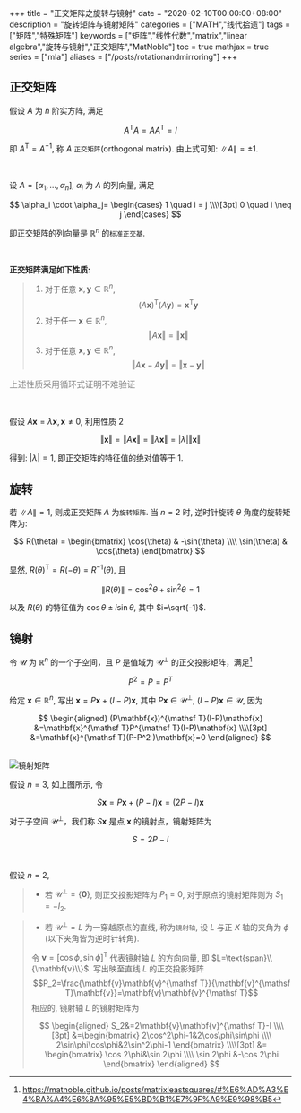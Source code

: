 +++
title = "正交矩阵之旋转与镜射"
date = "2020-02-10T00:00:00+08:00"
description = "旋转矩阵与镜射矩阵"
categories = ["MATH","线代拾遗"]
tags = ["矩阵","特殊矩阵"]
keywords = ["矩阵","线性代数","matrix","linear algebra","旋转与镜射","正交矩阵","MatNoble"]
toc = true
mathjax = true
series = ["mla"]
aliases = ["/posts/rotationandmirroring"]
+++

<!--more-->

## 正交矩阵

假设 $A$ 为 $n$ 阶实方阵, 满足

$$A^{\mathsf T}A = AA^{\mathsf T} = I$$

即 $A^{\mathsf T}=A^{-1}$, 称 $A$ `正交矩阵`(orthogonal matrix). 由上式可知: $\lVert A \rVert = \pm 1$.

<br />

设 $A=[\alpha_1, \dots, \alpha_n],\ \alpha_i$ 为 $A$ 的列向量, 满足

$$
\alpha_i \cdot \alpha_j=
\begin{cases}
1 \quad i = j
\\\\[3pt]
0 \quad i \neq j
\end{cases}
$$

即正交矩阵的列向量是 $\mathbb{R}^n$ 的`标准正交基`.

<br />

**正交矩阵满足如下性质:**  

> 1. 对于任意 $\mathbf{x}, \mathbf{y}\in\mathbb{R}^n$, $$(A\mathbf{x})^{\mathsf T}(A\mathbf{y})=\mathbf{x}^{\mathsf T}\mathbf{y}$$  
> 2. 对于任一 $\mathbf{x}\in\mathbb{R}^n$, $$\Vert A\mathbf{x}\Vert=\Vert\mathbf{x}\Vert$$  
> 3. 对于任意 $\mathbf{x},\mathbf{y}\in\mathbb{R}^n$, $$\Vert A\mathbf{x}-A\mathbf{y}\Vert=\Vert\mathbf{x}-\mathbf{y}\Vert$$
<p style="font-size:15px;color:gray" >上述性质采用循环式证明不难验证</p>

<br />

假设 $A\mathbf{x} = \lambda\mathbf{x}, \, \mathbf{x}\neq 0$, 利用性质 2

$$
\Vert\mathbf{x}\Vert = \Vert A\mathbf{x}\Vert= \Vert\lambda \mathbf{x}\Vert = \vert\lambda\vert \Vert\mathbf{x}\Vert
$$

得到: $\vert\lambda\vert = 1$, 即正交矩阵的特征值的绝对值等于 $1$.

## 旋转

若 $\lVert A \rVert = 1$, 则成正交矩阵 $A$ 为`旋转矩阵`. 当 $n=2$ 时, 逆时针旋转 $\theta$ 角度的旋转矩阵为:

$$
R(\theta) = \begin{bmatrix} \cos(\theta) & -\sin(\theta) \\\\ \sin(\theta) & \cos(\theta) \end{bmatrix}
$$

显然, $R(\theta)^{\mathsf T}=R(-\theta)=R^{-1}(\theta)$, 且

$$\lVert R(\theta) \rVert =\cos^2\theta+\sin^2\theta=1$$ 

以及 $R(\theta)$ 的特征值为 $\cos\theta\pm i\sin\theta$, 其中 $i=\sqrt{-1}$.

## 镜射

令 $\mathcal{U}$ 为 $\mathbb{R}^n$ 的一个子空间，且 $P$ 是值域为 $\mathcal{U}^\perp$ 的正交投影矩阵，满足[^1]

$$P^2=P=P^T$$ 

给定 $\mathbf{x}\in\mathbb{R}^n$, 写出 $\mathbf{x}=P\mathbf{x}+(I-P)\mathbf{x}$, 其中 $P\mathbf{x}\in\mathcal{U}^\perp$, $(I-P)\mathbf{x}\in\mathcal{U}$, 因为 

$$
\begin{aligned}
(P\mathbf{x})^{\mathsf T}(I-P)\mathbf{x} &=\mathbf{x}^{\mathsf T}P^{\mathsf T}(I-P)\mathbf{x} \\\\[3pt]
&=\mathbf{x}^{\mathsf T}(P-P^2 )\mathbf{x}=0
\end{aligned}
$$

<br />

<img src="https://imgkr.cn-bj.ufileos.com/1e618ee3-8723-47bb-be2b-d19084ace2b4.png" title="镜射矩阵" alt="镜射矩阵">

假设 $n=3$,  如上图所示, 令 

$$S\mathbf{x}=P\mathbf{x}+(P-I)\mathbf{x}=(2P-I)\mathbf{x}$$

对于子空间 $\mathcal{U}^\perp$，我们称 $S\mathbf{x}$ 是点 $\mathbf{x}$ 的镜射点，镜射矩阵为

$$ S=2P-I$$

<br />

假设 $n=2$, 

> - 若 $\mathcal{U}^\perp=\{\mathbf{0}\}$, 则正交投影矩阵为 $P_1=0$, 对于原点的镜射矩阵则为 $S_1=-I_2$.

> - 若 $\mathcal{U}^\perp=L$ 为一穿越原点的直线, 称为`镜射轴`, 设 $L$ 与正 $X$ 轴的夹角为 $\phi$ (以下夹角皆为逆时针转角).  
> 
> 令 $\mathbf{v}=[\cos\phi, \, \sin\phi ]^{\mathsf T}$ 代表镜射轴 $L$ 的方向向量, 即 $L=\text{span}\\{\mathbf{v}\\}$. 写出映至直线 $L$ 的正交投影矩阵 
> $$P_2=\frac{\mathbf{v}\mathbf{v}^{\mathsf T}}{\mathbf{v}^{\mathsf T}\mathbf{v}}=\mathbf{v}\mathbf{v}^{\mathsf T}$$ 
> 相应的, 镜射轴 $L$ 的镜射矩阵为
> 
>$$ 
>\begin{aligned}
>S_2&=2\mathbf{v}\mathbf{v}^{\mathsf T}-I \\\\[3pt] 
>&=\begin{bmatrix} 2\cos^2\phi-1&2\cos\phi\sin\phi \\\\ 2\sin\phi\cos\phi&2\sin^2\phi-1 \end{bmatrix} \\\\[3pt]
>&= \begin{bmatrix} \cos 2\phi&\sin 2\phi \\\\ \sin 2\phi &-\cos 2\phi \end{bmatrix}
>\end{aligned} 
>$$

[^1]: https://matnoble.github.io/posts/matrixleastsquares/#%E6%AD%A3%E4%BA%A4%E6%8A%95%E5%BD%B1%E7%9F%A9%E9%98%B5
